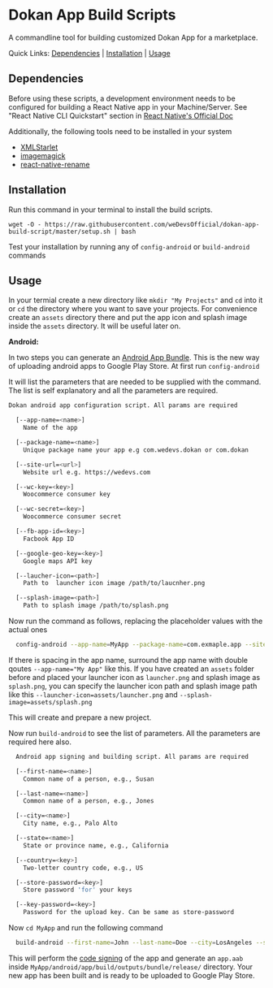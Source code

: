 # Dokan App Build Scripts

A commandline tool for building customized Dokan App for a marketplace.

Quick Links: [Dependencies](#dependencies) | [Installation](#installation) | [Usage](#usage)

## Dependencies

Before using these scripts, a development environment needs to be configured for building a React Native app in your Machine/Server. See "React Native CLI Quickstart" section in [React Native's Official Doc](https://facebook.github.io/react-native/docs/getting-started)

Additionally, the following tools need to be installed in your system

- [XMLStarlet](http://xmlstar.sourceforge.net/)
- [imagemagick](https://imagemagick.org/index.php)
- [react-native-rename](https://github.com/junedomingo/react-native-rename)

## Installation

Run this command in your terminal to install the build scripts.

`wget -O - https://raw.githubusercontent.com/weDevsOfficial/dokan-app-build-script/master/setup.sh | bash`

Test your installation by running any of `config-android` or `build-android` commands

## Usage

In your termial create a new directory like `mkdir "My Projects"` and `cd` into it or `cd` the directory where you want to save your projects. For convenience create an `assets` directory there and put the app icon and splash image inside the `assets` directory. It will be useful later on.

**Android:**

In two steps you can generate an [Android App Bundle](https://developer.android.com/guide/app-bundle). This is the new way of uploading android apps to Google Play Store. At first run `config-android`

It will list the parameters that are needed to be supplied with the command. The list is self explanatory and all the parameters are required.

```bash
Dokan android app configuration script. All params are required

  [--app-name=<name>]
    Name of the app

  [--package-name=<name>]
    Unique package name your app e.g com.wedevs.dokan or com.dokan

  [--site-url=<url>]
    Website url e.g. https://wedevs.com

  [--wc-key=<key>]
    Woocommerce consumer key

  [--wc-secret=<key>]
    Woocommerce consumer secret

  [--fb-app-id=<key>]
    Facbook App ID

  [--google-geo-key=<key>]
    Google maps API key

  [--laucher-icon=<path>]
    Path to  launcher icon image /path/to/laucnher.png

  [--splash-image=<path>]
    Path to splash image /path/to/splash.png
```

Now run the command as follows, replacing the placeholder values with the actual ones

```bash
  config-android --app-name=MyApp --package-name=com.exmaple.app --site-url=https://example.com --wc-key=somekey --wc-secret=somesecret --fb-app-id=facebookappid --google-geo-key=googlemapapikey --launcher-icon=path/to/laucnher.png --splash-image=path/to/splash.png
```

If there is spacing in the app name, surround the app name with double qoutes `--app-name="My App"` like this. If you have created an `assets` folder before and placed your launcher icon as `launcher.png` and splash image as `splash.png`, you can specify the launcher icon path and splash image path like this `--launcher-icon=assets/launcher.png` and `--splash-image=assets/splash.png`

This will create and prepare a new project.

Now run `build-android` to see the list of parameters. All the parameters are required here also.

```bash
  Android app signing and building script. All params are required

  [--first-name=<name>]
    Common name of a person, e.g., Susan

  [--last-name=<name>]
    Common name of a person, e.g., Jones

  [--city=<name>]
    City name, e.g., Palo Alto

  [--state=<name>]
    State or province name, e.g., California

  [--country=<key>]
    Two-letter country code, e.g., US

  [--store-password=<key>]
    Store password 'for' your keys

  [--key-password=<key>]
    Password for the upload key. Can be same as store-password
```

Now `cd MyApp` and run the following command

```bash
  build-android --first-name=John --last-name=Doe --city=LosAngeles --state=California --country=US --store-password=somepassword --key-password=somepassword
```

This will perform the [code signing](https://developer.android.com/studio/publish/app-signing) of the app and generate an `app.aab` inside `MyApp/android/app/build/outputs/bundle/release/` directory. Your new app has been built and is ready to be uploaded to Google Play Store.
